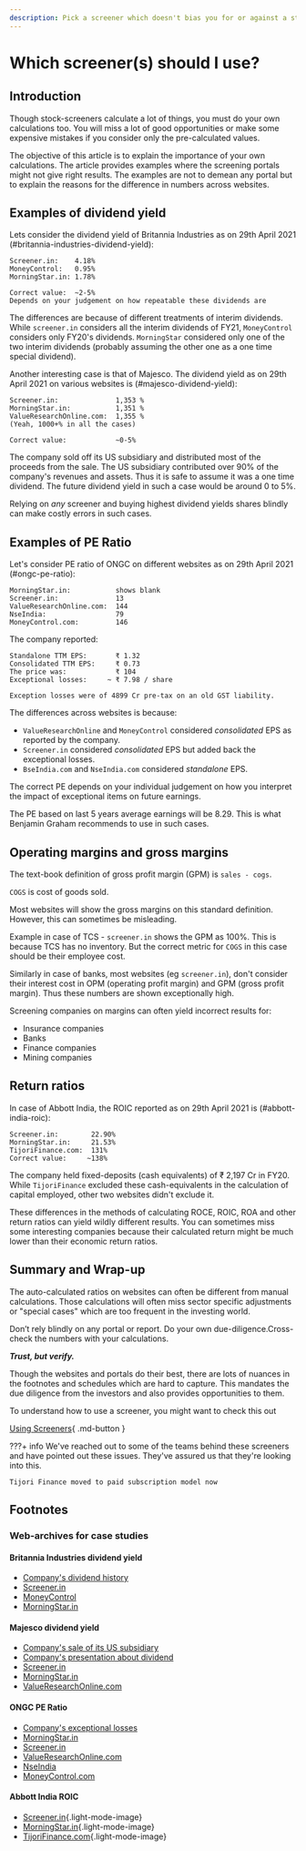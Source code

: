 ```yaml
---
description: Pick a screener which doesn't bias you for or against a stock. But you should compute the ratios yourself, from ARs, to understand the assumptions behind those computations.
---
```


# Which screener(s) should I use?

## Introduction

Though stock-screeners calculate a lot of things, you must do your own calculations too. You will miss a lot of good opportunities or make some expensive mistakes if you consider only the pre-calculated values.

The objective of this article is to explain the importance of your own calculations. The article provides examples where the screening portals might not give right results. The examples are not to demean any portal but to explain the reasons for the difference in numbers across websites.

## Examples of dividend yield

Lets consider the dividend yield of Britannia Industries as on 29th April 2021 (#britannia-industries-dividend-yield):

    Screener.in:    4.18%
    MoneyControl:   0.95%
    MorningStar.in: 1.78%

    Correct value:  ~2-5%
    Depends on your judgement on how repeatable these dividends are

The differences are because of different treatments of interim dividends. While `screener.in` considers all the interim dividends of FY21, `MoneyControl` considers only FY20's dividends. `MorningStar` considered only one of the two interim dividends (probably assuming the other one as a one time special dividend).

Another interesting case is that of Majesco. The dividend yield as on 29th April 2021 on various websites is (#majesco-dividend-yield):

    Screener.in:              1,353 %
    MorningStar.in:           1,351 %
    ValueResearchOnline.com:  1,355 %
    (Yeah, 1000+% in all the cases)

    Correct value:            ~0-5%

The company sold off its US subsidiary and distributed most of the proceeds from the sale. The US subsidiary contributed over 90% of the company's revenues and assets. Thus it is safe to assume it was a one time dividend. The future dividend yield in such a case would be around 0 to 5%.

Relying on *any* screener and buying highest dividend yields shares blindly can make costly errors in such cases.

## Examples of PE Ratio

Let's consider PE ratio of ONGC on different websites as on 29th April 2021 (#ongc-pe-ratio):

    MorningStar.in:           shows blank
    Screener.in:              13
    ValueResearchOnline.com:  144
    NseIndia:                 79
    MoneyControl.com:         146

The company reported:

    Standalone TTM EPS:       ₹ 1.32
    Consolidated TTM EPS:     ₹ 0.73
    The price was:            ₹ 104
    Exceptional losses:     ~ ₹ 7.98 / share

    Exception losses were of 4899 Cr pre-tax on an old GST liability.

The differences across websites is because:

-   `ValueResearchOnline` and `MoneyControl` considered *consolidated* EPS as reported by the company.
-   `Screener.in` considered *consolidated* EPS but added back the exceptional losses.
-   `BseIndia.com` and `NseIndia.com` considered *standalone* EPS.

The correct PE depends on your individual judgement on how you interpret the impact of exceptional items on future earnings.

The PE based on last 5 years average earnings will be 8.29. This is what Benjamin Graham recommends to use in such cases.

## Operating margins and gross margins

The text-book definition of gross profit margin (GPM) is `sales - cogs`.

`COGS` is cost of goods sold.

Most websites will show the gross margins on this standard definition. However, this can sometimes be misleading.

Example in case of TCS - `screener.in` shows the GPM as 100%. This is because TCS has no inventory. But the correct metric for `COGS` in this case should be their employee cost.

Similarly in case of banks, most websites (eg `screener.in`), don't consider their interest cost in OPM (operating profit margin) and GPM (gross profit margin). Thus these numbers are shown exceptionally high.

Screening companies on margins can often yield incorrect results for:

-   Insurance companies
-   Banks
-   Finance companies
-   Mining companies

## Return ratios

In case of Abbott India, the ROIC reported as on 29th April 2021 is (#abbott-india-roic):

    Screener.in:        22.90%
    MorningStar.in:     21.53%
    TijoriFinance.com:  131%
    Correct value:     ~138%

The company held fixed-deposits (cash equivalents) of ₹ 2,197 Cr in FY20. While `TijoriFinance` excluded these cash-equivalents in the calculation of capital employed, other two websites didn't exclude it.

These differences in the methods of calculating ROCE, ROIC, ROA and other return ratios can yield wildly different results. You can sometimes miss some interesting companies because their calculated return might be much lower than their economic return ratios.

## Summary and Wrap-up

The auto-calculated ratios on websites can often be different from manual calculations. Those calculations will often miss sector specific adjustments or "special cases" which are too frequent in the investing world.

Don’t rely blindly on any portal or report. Do your own due-diligence.Cross-check the numbers with your calculations.

***Trust, but verify.***

Though the websites and portals do their best, there are lots of nuances in the footnotes and schedules which are hard to capture. This mandates the due diligence from the investors and also provides opportunities to them.

To understand how to use a screener, you might want to check this out

[Using Screeners](../../stocks/using-screeners.md){ .md-button }

???+ info
    We've reached out to some of the teams behind these screeners and have pointed out these issues. They've assured us that they're looking into this.
    
    Tijori Finance moved to paid subscription model now

## Footnotes

### Web-archives for case studies

#### Britannia Industries dividend yield

-   [Company's dividend history](https://github.com/indiainvestments/content/tree/580d58f1c585b33003c38a56fc5f88ebde23fd10/.gitbook/assets/britannia-bseindia.png)
-   [Screener.in](https://web.archive.org/web/20210430170137/https://www.screener.in/company/BRITANNIA/consolidated/)
-   [MoneyControl](https://web.archive.org/web/20210430170457/https://www.moneycontrol.com/india/stockpricequote/food-processing/britanniaindustries/BI)
-   [MorningStar.in](https://github.com/indiainvestments/content/tree/580d58f1c585b33003c38a56fc5f88ebde23fd10/.gitbook/assets/britannia-morningstar.png)

#### Majesco dividend yield

-   [Company's sale of its US subsidiary](https://www.business-standard.com/article/markets/majesco-hits-upper-circuit-on-board-nod-to-sell-us-arm-mastek-surges-20-120072100526_1.html)
-   [Company's presentation about dividend](https://www.bseindia.com/xml-data/corpfiling/AttachHis/ff82752d-3368-4413-8c00-7238c5dc17d3.pdf)
-   [Screener.in](https://web.archive.org/web/20210430172013/https://www.screener.in/company/MAJESCO/consolidated/)
-   [MorningStar.in](https://github.com/indiainvestments/content/tree/580d58f1c585b33003c38a56fc5f88ebde23fd10/.gitbook/assets/majesco-morningstar.png)
-   [ValueResearchOnline.com](https://github.com/indiainvestments/content/tree/580d58f1c585b33003c38a56fc5f88ebde23fd10/.gitbook/assets/majesco-vro.png)

#### ONGC PE Ratio

-   [Company's exceptional losses](https://www.bseindia.com/xml-data/corpfiling/AttachHis/eef5c229-4190-43f2-8ac7-31092008db57.pdf#page=7)
-   [MorningStar.in](https://github.com/indiainvestments/content/tree/580d58f1c585b33003c38a56fc5f88ebde23fd10/.gitbook/assets/ongc-morningstar.png)
-   [Screener.in](https://web.archive.org/web/20210430172013/https://www.screener.in/company/MAJESCO/consolidated/)
-   [ValueResearchOnline.com](https://github.com/indiainvestments/content/tree/580d58f1c585b33003c38a56fc5f88ebde23fd10/.gitbook/assets/ongc-vro.png)
-   [NseIndia](https://github.com/indiainvestments/content/tree/580d58f1c585b33003c38a56fc5f88ebde23fd10/.gitbook/assets/ongc-nseindia.png)
-   [MoneyControl.com](https://github.com/indiainvestments/content/tree/580d58f1c585b33003c38a56fc5f88ebde23fd10/.gitbook/assets/ongc-moneycontrol.png)

#### Abbott India ROIC

-   [Screener.in](https://github.com/indiainvestments/content/tree/580d58f1c585b33003c38a56fc5f88ebde23fd10/.gitbook/assets/screener-roic-light.png){.light-mode-image}
-   [MorningStar.in](https://github.com/indiainvestments/content/tree/580d58f1c585b33003c38a56fc5f88ebde23fd10/.gitbook/assets/morningstar-roic-light.png){.light-mode-image}
-   [TijoriFinance.com](https://github.com/indiainvestments/content/tree/580d58f1c585b33003c38a56fc5f88ebde23fd10/.gitbook/assets/tijori-roic-light.png){.light-mode-image}
